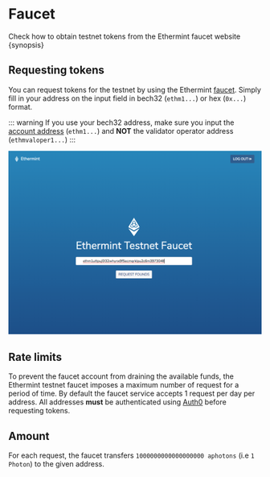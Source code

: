 <!--
order: 2
-->

# Faucet

Check how to obtain testnet tokens from the Ethermint faucet website {synopsis}

## Requesting tokens

You can request tokens for the testnet by using the Ethermint [faucet](https://ethermint.io/faucet).
Simply fill in your address on the input field in bech32 (`ethm1...`) or hex (`0x...`) format.

::: warning
If you use your bech32 address, make sure you input the [account address](./../basics/accounts#addresses-and-public-keys) (`ethm1...`) and **NOT** the validator operator address (`ethmvaloper1...`)
:::

<!-- TODO: update with final website design -->
![faucet site](./img/faucet_web_page.png)

## Rate limits

To prevent the faucet account from draining the available funds, the Ethermint testnet faucet
imposes a maximum number of request for a period of time. By default the faucet service accepts 1
request per day per address. All addresses **must** be authenticated using
[Auth0](https://auth0.com/) before requesting tokens.

<!-- TODO: add screenshots of authentication window -->

## Amount

For each request, the faucet transfers `1000000000000000000 aphotons` (i.e `1 Photon`) to the given address.
